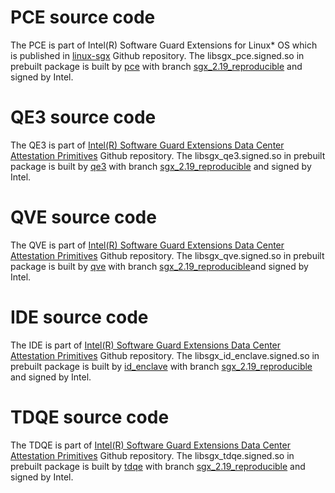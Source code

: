 # PCE source code
The PCE is part of Intel(R) Software Guard Extensions for Linux\* OS which is published in [linux-sgx](https://github.com/intel/linux-sgx/) Github repository. The libsgx_pce.signed.so in prebuilt package is built by [pce](https://github.com/intel/linux-sgx/tree/master/psw/ae/pce) with branch [sgx_2.19_reproducible](https://github.com/intel/linux-sgx/tree/sgx_2.19_reproducible) and signed by Intel.

# QE3 source code
The QE3 is part of [Intel(R) Software Guard Extensions Data Center Attestation Primitives](https://github.com/intel/SGXDataCenterAttestationPrimitives/) Github repository. The libsgx_qe3.signed.so in prebuilt package is built by [qe3](https://github.com/intel/SGXDataCenterAttestationPrimitives/tree/master/QuoteGeneration/quote_wrapper/quote/enclave) with branch [sgx_2.19_reproducible](https://github.com/intel/linux-sgx/tree/sgx_2.19_reproducible) and signed by Intel.

# QVE source code
The QVE is part of [Intel(R) Software Guard Extensions Data Center Attestation Primitives](https://github.com/intel/SGXDataCenterAttestationPrimitives/) Github repository. The libsgx_qve.signed.so in prebuilt package is built by [qve](https://github.com/intel/SGXDataCenterAttestationPrimitives/tree/master/QuoteVerification/QvE/Enclave) with branch [sgx_2.19_reproducible](https://github.com/intel/linux-sgx/tree/sgx_2.19_reproducible)and signed by Intel.

# IDE source code
The IDE is part of [Intel(R) Software Guard Extensions Data Center Attestation Primitives](https://github.com/intel/SGXDataCenterAttestationPrimitives/) Github repository. The libsgx_id_enclave.signed.so in prebuilt package is built by [id_enclave](https://github.com/intel/SGXDataCenterAttestationPrimitives/tree/master/QuoteGeneration/quote_wrapper/quote/id_enclave) with branch [sgx_2.19_reproducible](https://github.com/intel/linux-sgx/tree/sgx_2.19_reproducible) and signed by Intel.

# TDQE source code
The TDQE is part of [Intel(R) Software Guard Extensions Data Center Attestation Primitives](https://github.com/intel/SGXDataCenterAttestationPrimitives/) Github repository. The libsgx_tdqe.signed.so in prebuilt package is built by [tdqe](https://github.com/intel/SGXDataCenterAttestationPrimitives/tree/master/QuoteGeneration/quote_wrapper/tdx_quote/enclave) with branch [sgx_2.19_reproducible](https://github.com/intel/linux-sgx/tree/sgx_2.19_reproducible) and signed by Intel.
